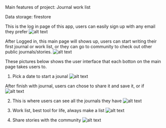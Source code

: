 Main features of project:
Journal
work list

Data storage:
firestore


This is the log in page of this app, users can easily sign up with any email they prefer
![alt text](https://raw.githubusercontent.com/leoyangyuliang/coolproject/master/pics/login.png)

After Logged in, this main page will shows up, users can start writing their first journal or work list, or they can go to community to check out other public journals/stories. 
![alt text](https://raw.githubusercontent.com/leoyangyuliang/coolproject/master/pics/main_page.png)

These pictures below shows the user interface that each botton on the main page takes users to.

1. Pick a date to start a jounal
![alt text](https://raw.githubusercontent.com/leoyangyuliang/coolproject/master/pics/pick_date.png)

After finish with journal, users can chose to share it and save it, or if 
![alt text](https://raw.githubusercontent.com/leoyangyuliang/coolproject/master/pics/write_journal.png)

2. This is where users can see all the journals they have
![alt text](https://raw.githubusercontent.com/leoyangyuliang/coolproject/master/pics/exsiting_journals.png)

3. Work list, best tool for life, always make a list
![alt text](https://raw.githubusercontent.com/leoyangyuliang/coolproject/master/pics/worklist.png)

4. Share stories with the community
![alt text](https://raw.githubusercontent.com/leoyangyuliang/coolproject/master/pics/community.png)

